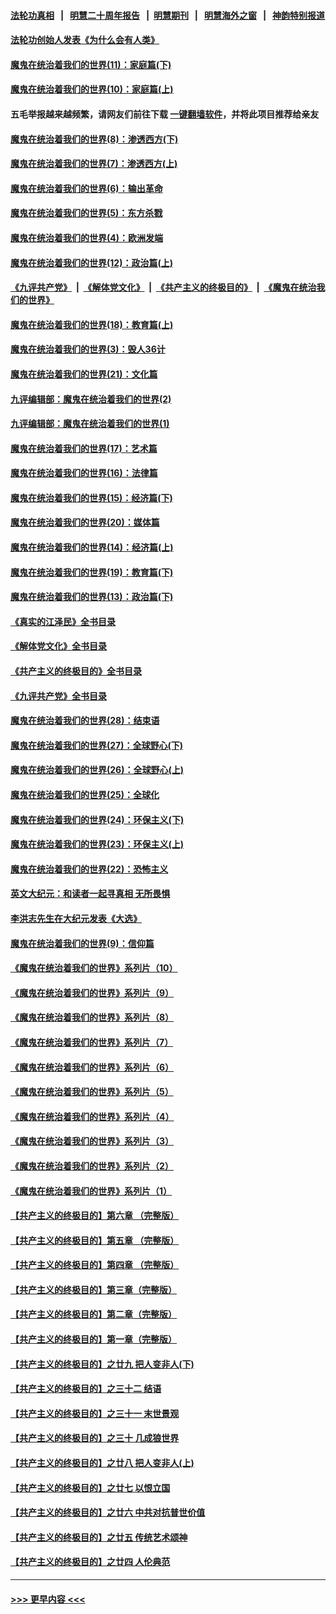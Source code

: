 #### [法轮功真相](https://github.com/gfw-breaker/truth/blob/master/README.md?t=0) &nbsp;&nbsp;|&nbsp;&nbsp; [明慧二十周年报告](https://github.com/gfw-breaker/mh-reports/blob/master/README.md?t=0) &nbsp;&nbsp;|&nbsp;&nbsp;[明慧期刊](https://github.com/gfw-breaker/mh-qikan) &nbsp;&nbsp;|&nbsp;&nbsp; [明慧海外之窗](https://github.com/gfw-breaker/mh-news/blob/master/README.md?t=0) &nbsp;&nbsp;|&nbsp;&nbsp; [神韵特别报道](https://github.com/gfw-breaker/mh-news/blob/master/shenyun.md?t=0)
#### [法轮功创始人发表《为什么会有人类》](../pages/nsc422/n13912117.md?t=04070643) 
#### [魔鬼在统治着我们的世界(11)：家庭篇(下)](../pages/nsc422/n10440961.md?t=04070643) 
#### [魔鬼在统治着我们的世界(10)：家庭篇(上)](../pages/nsc422/n10435448.md?t=04070643) 
#### 五毛举报越来越频繁，请网友们前往下载 [一键翻墙软件](https://github.com/gfw-breaker/ssr-accounts)，并将此项目推荐给亲友
#### [魔鬼在统治着我们的世界(8)：渗透西方(下)](../pages/nsc422/n10429603.md?t=04070643) 
#### [魔鬼在统治着我们的世界(7)：渗透西方(上)](../pages/nsc422/n10426013.md?t=04070643) 
#### [魔鬼在统治着我们的世界(6)：输出革命](../pages/nsc422/n10421536.md?t=04070643) 
#### [魔鬼在统治着我们的世界(5)：东方杀戮](../pages/nsc422/n10417707.md?t=04070643) 
#### [魔鬼在统治着我们的世界(4)：欧洲发端](../pages/nsc422/n10414890.md?t=04070643) 
#### [魔鬼在统治着我们的世界(12)：政治篇(上)](../pages/nsc422/n10444576.md?t=04070643) 
#### [《九评共产党》](https://github.com/begood0513/9ping.md/blob/master/README.md) &nbsp;|&nbsp; [《解体党文化》](../../../../jtdwh.md/blob/master/README.md)  &nbsp;|&nbsp; [《共产主义的终极目的》](../../../../gczydzjmd.md/blob/master/README.md) &nbsp;|&nbsp; [《魔鬼在统治我们的世界》](../../../../mgztzwmdsj.md/blob/master/README.md) 
#### [魔鬼在统治着我们的世界(18)：教育篇(上)](../pages/nsc422/n10526970.md?t=04070643) 
#### [魔鬼在统治着我们的世界(3)：毁人36计](../pages/nsc422/n10411583.md?t=04070643) 
#### [魔鬼在统治着我们的世界(21)：文化篇](../pages/nsc422/n10597706.md?t=04070643) 
#### [九评编辑部：魔鬼在统治着我们的世界(2)](../pages/nsc422/n10410036.md?t=04070643) 
#### [九评编辑部：魔鬼在统治着我们的世界(1)](../pages/nsc422/n10406825.md?t=04070643) 
#### [魔鬼在统治着我们的世界(17)：艺术篇](../pages/nsc422/n10499093.md?t=04070643) 
#### [魔鬼在统治着我们的世界(16)：法律篇](../pages/nsc422/n10485969.md?t=04070643) 
#### [魔鬼在统治着我们的世界(15)：经济篇(下)](../pages/nsc422/n10469975.md?t=04070643) 
#### [魔鬼在统治着我们的世界(20)：媒体篇](../pages/nsc422/n10586579.md?t=04070643) 
#### [魔鬼在统治着我们的世界(14)：经济篇(上)](../pages/nsc422/n10457370.md?t=04070643) 
#### [魔鬼在统治着我们的世界(19)：教育篇(下)](../pages/nsc422/n10564808.md?t=04070643) 
#### [魔鬼在统治着我们的世界(13)：政治篇(下)](../pages/nsc422/n10448270.md?t=04070643) 
#### [《真实的江泽民》全书目录](../pages/nsc422/n13721399.md?t=04070643) 
#### [《解体党文化》全书目录](../pages/nsc422/n13721157.md?t=04070643) 
#### [《共产主义的终极目的》全书目录](../pages/nsc422/n13721048.md?t=04070643) 
#### [《九评共产党》全书目录](../pages/nsc422/n13708085.md?t=04070643) 
#### [魔鬼在统治着我们的世界(28)：结束语](../pages/nsc422/n10936246.md?t=04070643) 
#### [魔鬼在统治着我们的世界(27)：全球野心(下)](../pages/nsc422/n10928319.md?t=04070643) 
#### [魔鬼在统治着我们的世界(26)：全球野心(上)](../pages/nsc422/n10900318.md?t=04070643) 
#### [魔鬼在统治着我们的世界(25)：全球化](../pages/nsc422/n10788205.md?t=04070643) 
#### [魔鬼在统治着我们的世界(24)：环保主义(下)](../pages/nsc422/n10695307.md?t=04070643) 
#### [魔鬼在统治着我们的世界(23)：环保主义(上)](../pages/nsc422/n10688613.md?t=04070643) 
#### [魔鬼在统治着我们的世界(22)：恐怖主义](../pages/nsc422/n10614727.md?t=04070643) 
#### [英文大纪元：和读者一起寻真相 无所畏惧](../pages/nsc422/n12542027.md?t=04070643) 
#### [李洪志先生在大纪元发表《大选》](../pages/nsc422/n12534746.md?t=04070643) 
#### [魔鬼在统治着我们的世界(9)：信仰篇](../pages/nsc422/n10432159.md?t=04070643) 
#### [《魔鬼在统治着我们的世界》系列片（10）](../pages/nsc422/n12292670.md?t=04070643) 
#### [《魔鬼在统治着我们的世界》系列片（9）](../pages/nsc422/n12290859.md?t=04070643) 
#### [《魔鬼在统治着我们的世界》系列片（8）](../pages/nsc422/n12287445.md?t=04070643) 
#### [《魔鬼在统治着我们的世界》系列片（7）](../pages/nsc422/n12283425.md?t=04070643) 
#### [《魔鬼在统治着我们的世界》系列片（6）](../pages/nsc422/n12282314.md?t=04070643) 
#### [《魔鬼在统治着我们的世界》系列片（5）](../pages/nsc422/n12281419.md?t=04070643) 
#### [《魔鬼在统治着我们的世界》系列片（4）](../pages/nsc422/n12274024.md?t=04070643) 
#### [《魔鬼在统治着我们的世界》系列片（3）](../pages/nsc422/n12271322.md?t=04070643) 
#### [《魔鬼在统治着我们的世界》系列片（2）](../pages/nsc422/n12269049.md?t=04070643) 
#### [《魔鬼在统治着我们的世界》系列片（1）](../pages/nsc422/n12267575.md?t=04070643) 
#### [【共产主义的终极目的】第六章 （完整版）](../pages/nsc422/n11428913.md?t=04070643) 
#### [【共产主义的终极目的】第五章 （完整版）](../pages/nsc422/n11428912.md?t=04070643) 
#### [【共产主义的终极目的】第四章 （完整版）](../pages/nsc422/n11428907.md?t=04070643) 
#### [【共产主义的终极目的】第三章（完整版）](../pages/nsc422/n11428848.md?t=04070643) 
#### [【共产主义的终极目的】第二章（完整版）](../pages/nsc422/n11428831.md?t=04070643) 
#### [【共产主义的终极目的】第一章（完整版）](../pages/nsc422/n11417651.md?t=04070643) 
#### [【共产主义的终极目的】之廿九 把人变非人(下)](../pages/nsc422/n11344140.md?t=04070643) 
#### [【共产主义的终极目的】之三十二 结语](../pages/nsc422/n11360535.md?t=04070643) 
#### [【共产主义的终极目的】之三十一 末世景观](../pages/nsc422/n11351129.md?t=04070643) 
#### [【共产主义的终极目的】之三十 几成狼世界](../pages/nsc422/n11348280.md?t=04070643) 
#### [【共产主义的终极目的】之廿八 把人变非人(上)](../pages/nsc422/n11340492.md?t=04070643) 
#### [【共产主义的终极目的】之廿七 以恨立国](../pages/nsc422/n11336944.md?t=04070643) 
#### [【共产主义的终极目的】之廿六 中共对抗普世价值](../pages/nsc422/n11324785.md?t=04070643) 
#### [【共产主义的终极目的】之廿五 传统艺术颂神](../pages/nsc422/n11296396.md?t=04070643) 
#### [【共产主义的终极目的】之廿四 人伦典范](../pages/nsc422/n11296397.md?t=04070643) 

----
#### [ >>> 更早内容 <<< ](../indexes/nsc422-earlier.md)

